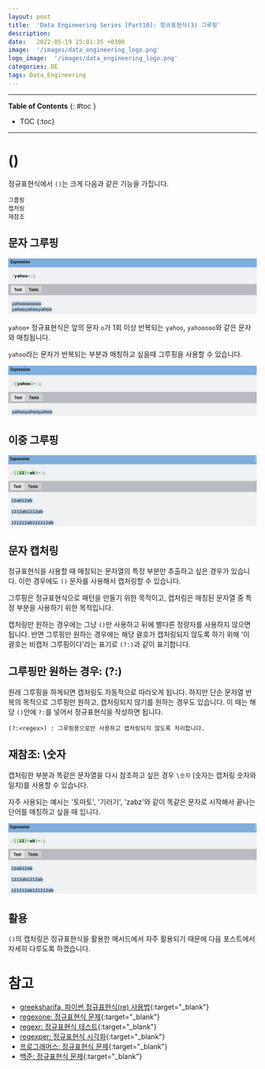 ```yaml
---
layout: post
title:  'Data Engineering Series [Part10]: 정규표현식(3) 그루핑'
description: 
date:   2022-05-19 15:01:35 +0300
image:  '/images/data_engineering_logo.png'
logo_image:  '/images/data_engineering_logo.png'
categories: DE
tags: Data_Engineering
---
```

---

**Table of Contents**
{: #toc }
*  TOC
{:toc}

---

# ()

정규표현식에서 `()`는 크게 다음과 같은 기능을 가집니다.  

```
그룹핑
캡처링
재참조
```

## 문자 그루핑

![](/images/regex_24.png)

`yahoo+` 정규표현식은 앞의 문자 `o`가 1회 이상 반복되는 `yahoo`, `yahooooo`와 같은 문자와 매칭됩니다.  

`yahoo`라는 문자가 반복되는 부분과 매칭하고 싶을때 그루핑을 사용할 수 있습니다.  

![](/images/regex_25.png)

## 이중 그루핑

![](/images/regex_26.png)

## 문자 캡처링

정규표현식을 사용할 때 매칭되는 문자열의 특정 부분만 추출하고 싶은 경우가 있습니다. 이런 경우에도 `()` 문자를 사용해서 캡처링할 수 있습니다.  

그루핑은 정규표현식으로 패턴을 만들기 위한 목적이고, 캡처링은 매칭된 문자열 중 특정 부분을 사용하기 위한 목적입니다.  

캡처링만 원하는 경우에는 그냥 `()`만 사용하고 뒤에 별다른 정량자를 사용하지 않으면 됩니다. 반면 그루핑만 원하는 경우에는 해당 괄호가 캡처링되지 않도록 하기 위해 '이 괄호는 비캡처 그루핑이다'라는 표기로 `(?:)`과 같이 표기합니다.  

## 그루핑만 원하는 경우: (?:)

원래 그루핑을 하게되면 캡처링도 자동적으로 따라오게 됩니다. 하지만 단순 문자열 반복의 목적으로 그루핑만 원하고, 캡처링되지 않기를 원하는 경우도 있습니다. 이 때는 해당 `()`안에 `?:`를 넣어서 정규표현식을 작성하면 됩니다.  

```
(?:<regex>) : 그루핑용으로만 사용하고 캡처링되지 않도록 처리합니다.
```

## 재참조: \숫자

캡처링한 부분과 똑같은 문자열을 다시 참조하고 싶은 경우 `\숫자` (숫자는 캡처링 숫자와 일치)를 사용할 수 있습니다.  

자주 사용되는 예시는 '토마토', '기러기', 'zabz'와 같이 똑같은 문자로 시작해서 끝나는 단어를 매칭하고 싶을 때 입니다.  

![](/images/regex_26.png)

## 활용

`()`의 캡처링은 정규표현식을 활용한 메서드에서 자주 활용되기 때문에 다음 포스트에서 자세히 다루도록 하겠습니다.  


# 참고
- [greeksharifa, 파이썬 정규표현식(re) 사용법](https://greeksharifa.github.io/정규표현식(re)/2018/07/20/regex-usage-01-basic/){:target="_blank"}
- [regexone: 정규표현식 문제](https://regexone.com){:target="_blank"}
- [regexr: 정규표현식 테스트](https://regexr.com){:target="_blank"}
- [regexper: 정규표현식 시각화](https://regexper.com){:target="_blank"}
- [프로그래머스: 정규표현식 문제](https://programmers.co.kr/learn/courses/11){:target="_blank"}
- [백준: 정규표현식 문제](https://www.acmicpc.net/workbook/view/6082){:target="_blank"}
